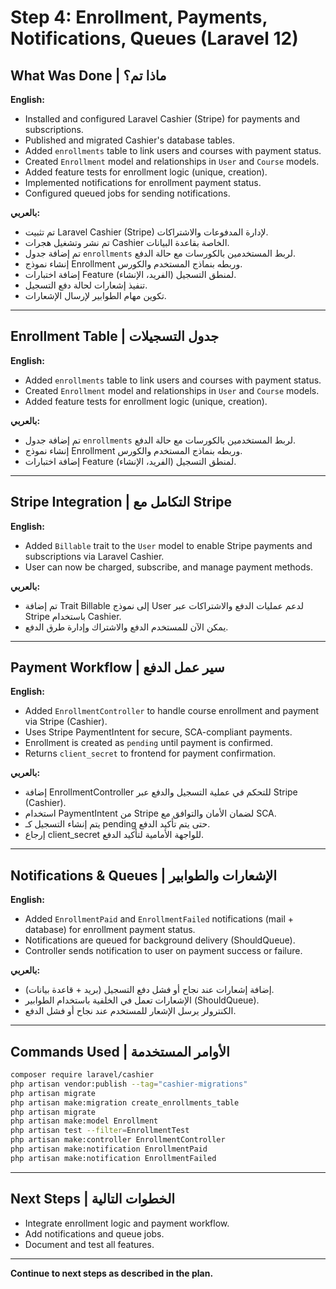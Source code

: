 # Step 4: Enrollment, Payments, Notifications, Queues (Laravel 12)

## What Was Done | ماذا تم؟

**English:**
- Installed and configured Laravel Cashier (Stripe) for payments and subscriptions.
- Published and migrated Cashier's database tables.
- Added `enrollments` table to link users and courses with payment status.
- Created `Enrollment` model and relationships in `User` and `Course` models.
- Added feature tests for enrollment logic (unique, creation).
- Implemented notifications for enrollment payment status.
- Configured queued jobs for sending notifications.

**بالعربي:**
- تم تثبيت Laravel Cashier (Stripe) لإدارة المدفوعات والاشتراكات.
- تم نشر وتشغيل هجرات Cashier الخاصة بقاعدة البيانات.
- تم إضافة جدول `enrollments` لربط المستخدمين بالكورسات مع حالة الدفع.
- إنشاء نموذج Enrollment وربطه بنماذج المستخدم والكورس.
- إضافة اختبارات Feature لمنطق التسجيل (الفريد، الإنشاء).
- تنفيذ إشعارات لحالة دفع التسجيل.
- تكوين مهام الطوابير لإرسال الإشعارات.

---

## Enrollment Table | جدول التسجيلات

**English:**
- Added `enrollments` table to link users and courses with payment status.
- Created `Enrollment` model and relationships in `User` and `Course` models.
- Added feature tests for enrollment logic (unique, creation).

**بالعربي:**
- تم إضافة جدول `enrollments` لربط المستخدمين بالكورسات مع حالة الدفع.
- إنشاء نموذج Enrollment وربطه بنماذج المستخدم والكورس.
- إضافة اختبارات Feature لمنطق التسجيل (الفريد، الإنشاء).

---

## Stripe Integration | التكامل مع Stripe

**English:**
- Added `Billable` trait to the `User` model to enable Stripe payments and subscriptions via Laravel Cashier.
- User can now be charged, subscribe, and manage payment methods.

**بالعربي:**
- تم إضافة Trait Billable إلى نموذج User لدعم عمليات الدفع والاشتراكات عبر Stripe باستخدام Cashier.
- يمكن الآن للمستخدم الدفع والاشتراك وإدارة طرق الدفع.

---

## Payment Workflow | سير عمل الدفع

**English:**
- Added `EnrollmentController` to handle course enrollment and payment via Stripe (Cashier).
- Uses Stripe PaymentIntent for secure, SCA-compliant payments.
- Enrollment is created as `pending` until payment is confirmed.
- Returns `client_secret` to frontend for payment confirmation.

**بالعربي:**
- إضافة EnrollmentController للتحكم في عملية التسجيل والدفع عبر Stripe (Cashier).
- استخدام PaymentIntent من Stripe لضمان الأمان والتوافق مع SCA.
- يتم إنشاء التسجيل كـ pending حتى يتم تأكيد الدفع.
- إرجاع client_secret للواجهة الأمامية لتأكيد الدفع.

---

## Notifications & Queues | الإشعارات والطوابير

**English:**
- Added `EnrollmentPaid` and `EnrollmentFailed` notifications (mail + database) for enrollment payment status.
- Notifications are queued for background delivery (ShouldQueue).
- Controller sends notification to user on payment success or failure.

**بالعربي:**
- إضافة إشعارات عند نجاح أو فشل دفع التسجيل (بريد + قاعدة بيانات).
- الإشعارات تعمل في الخلفية باستخدام الطوابير (ShouldQueue).
- الكنترولر يرسل الإشعار للمستخدم عند نجاح أو فشل الدفع.

---

## Commands Used | الأوامر المستخدمة

```bash
composer require laravel/cashier
php artisan vendor:publish --tag="cashier-migrations"
php artisan migrate
php artisan make:migration create_enrollments_table
php artisan migrate
php artisan make:model Enrollment
php artisan test --filter=EnrollmentTest
php artisan make:controller EnrollmentController
php artisan make:notification EnrollmentPaid
php artisan make:notification EnrollmentFailed
```

---

## Next Steps | الخطوات التالية
- Integrate enrollment logic and payment workflow.
- Add notifications and queue jobs.
- Document and test all features.

---

**Continue to next steps as described in the plan.**
